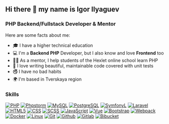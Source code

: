 ## Hi there 👋 my name is Igor Ilyaguev
### PHP Backend/Fullstack Developer & Mentor
Here are some facts about me:

- 🎓 I have a higher technical education
- 💻 I'm a **Backend PHP** Developer, but I also know and love **Frontend** too 
- 👨‍🏫 As a mentor, I help students of the Hexlet online school learn PHP
- 💬 I love writing beautiful, maintainable code covered with unit tests
- 🚭 I have no bad habits
- 🌍  I'm based in Tverskaya region

### Skills 
<p align="left">
<a href="https://www.php.net/" target="_blank" rel="noreferrer"><img src="https://skillicons.dev/icons?i=php" alt="PHP"/></a>
<a href="https://jetbrains.com›phpstorm/" target="_blank" rel="noreferrer"><img src="https://skillicons.dev/icons?i=phpstorm" alt="Phpstorm" /></a>
<a href="https://www.mysql.com/" target="_blank" rel="noreferrer"><img src="https://skillicons.dev/icons?i=mysql" alt="MySQL" /></a>
<a href="https://www.postgresql.org/" target="_blank" rel="noreferrer"><img src="https://skillicons.dev/icons?i=postgresql" alt="PostgreSQL" /></a>
<a href="https://www.symfony.com/" target="_blank" rel="noreferrer"><img src="https://skillicons.dev/icons?i=symfony" alt="SymfonyL" /></a>
<a href="https://laravel.com/" target="_blank" rel="noreferrer"><img src="https://skillicons.dev/icons?i=laravel" alt="Laravel" /></a>
<a href="https://developer.mozilla.org/en-US/docs/Glossary/HTML5" target="_blank" rel="noreferrer"><img src="https://skillicons.dev/icons?i=html"  alt="HTML5" /></a>
<a href="https://www.w3.org/TR/CSS/#css" target="_blank" rel="noreferrer"><img src="https://skillicons.dev/icons?i=css" alt="CSS" /></a>
<a href="https://sass-lang.com" target="_blank" rel="noreferrer"><img src="https://skillicons.dev/icons?i=scss" alt="SCSS" /></a>  
<a href="https://developer.mozilla.org/en-US/docs/Web/JavaScript" target="_blank" rel="noreferrer"><img src="https://skillicons.dev/icons?i=javascript" alt="JavaScript" /></a>
<a href="https://vuejs.org/" target="_blank" rel="noreferrer"><img src="https://skillicons.dev/icons?i=vue" alt="Vue" /></a>
<a href="https://getbootstrap.com/" target="_blank" rel="noreferrer"><img src="https://skillicons.dev/icons?i=bootstrap" alt="Bootstrap" /></a>
<a href="https://webpack.js.org/" target="_blank" rel="noreferrer"><img src="https://skillicons.dev/icons?i=webpack" alt="Webpack" /></a>
<a href="https://www.docker.com/" target="_blank" rel="noreferrer"><img src="https://skillicons.dev/icons?i=docker" alt="Docker" /></a>
<a href="https://www.linux.org" target="_blank" rel="noreferrer"><img src="https://skillicons.dev/icons?i=linux"  alt="Linux" /></a>
<a href="https://git-scm.com/" target="_blank" rel="noreferrer"><img src="https://skillicons.dev/icons?i=git" alt="Git" /></a>
<a href="https://github.com" target="_blank" rel="noreferrer"><img src="https://skillicons.dev/icons?i=github" alt="Github" /></a>
<a href="https://gitlab.com" target="_blank" rel="noreferrer"><img src="https://skillicons.dev/icons?i=gitlab" alt="Gitlab" /></a>
<a href="https://bitbucket.com" target="_blank" rel="noreferrer"><img src="https://skillicons.dev/icons?i=bitbucket" alt="Bibucket" /></a>

</p>
                    
